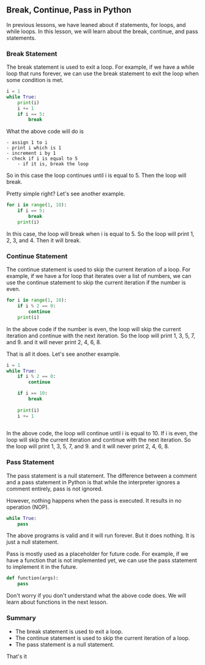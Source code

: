## Break, Continue, Pass in Python

In previous lessons, we have leaned about if statements, for loops, and while loops. In this lesson, we will learn about the break, continue, and pass statements.

### Break Statement

The break statement is used to exit a loop. For example, if we have a while loop that runs forever, we can use the break statement to exit the loop when some condition is met.

```python
i = 1
while True:
    print(i)
    i += 1
    if i == 5:
        break
```

What the above code will do is 

    - assign 1 to i
    - print i which is 1
    - increment i by 1
    - check if i is equal to 5
        - if it is, break the loop

So in this case the loop continues until i is equal to 5. Then the loop will break. 

Pretty simple right? Let's see another example.

```python
for i in range(1, 10):
    if i == 5:
        break
    print(i)
```

In this case, the loop will break when i is equal to 5. So the loop will print 1, 2, 3, and 4. Then it will break.

### Continue Statement

The continue statement is used to skip the current iteration of a loop. For example, if we have a for loop that iterates over a list of numbers, we can use the continue statement to skip the current iteration if the number is even.

```python
for i in range(1, 10):
    if i % 2 == 0:
        continue
    print(i)
```

In the above code if the number is even, the loop will skip the current iteration and continue with the next iteration. So the loop will print 1, 3, 5, 7, and 9. and it will never print 2, 4, 6, 8.

That is all it does. Let's see another example.

```python
i = 1
while True:
    if i % 2 == 0:
        continue

    if i == 10:
        break
    
    print(i)
    i += 1
    
```

In the above code, the loop will continue until i is equal to 10. If i is even, the loop will skip the current iteration and continue with the next iteration. So the loop will print 1, 3, 5, 7, and 9. and it will never print 2, 4, 6, 8.

### Pass Statement

The pass statement is a null statement. The difference between a comment and a pass statement in Python is that while the interpreter ignores a comment entirely, pass is not ignored.

However, nothing happens when the pass is executed. It results in no operation (NOP).

```python
while True:
    pass
```

The above programs is valid and it will run forever. But it does nothing. It is just a null statement.

Pass is mostly used as a placeholder for future code. For example, if we have a function that is not implemented yet, we can use the pass statement to implement it in the future.

```python
def function(args):
    pass
```

Don't worry if you don't understand what the above code does. We will learn about functions in the next lesson.

### Summary

- The break statement is used to exit a loop.
- The continue statement is used to skip the current iteration of a loop.
- The pass statement is a null statement.

That's it